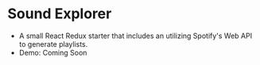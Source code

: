# Sound Explorer

-   A small React Redux starter that includes an utilizing Spotify's Web API to generate playlists.
-   Demo: Coming Soon
